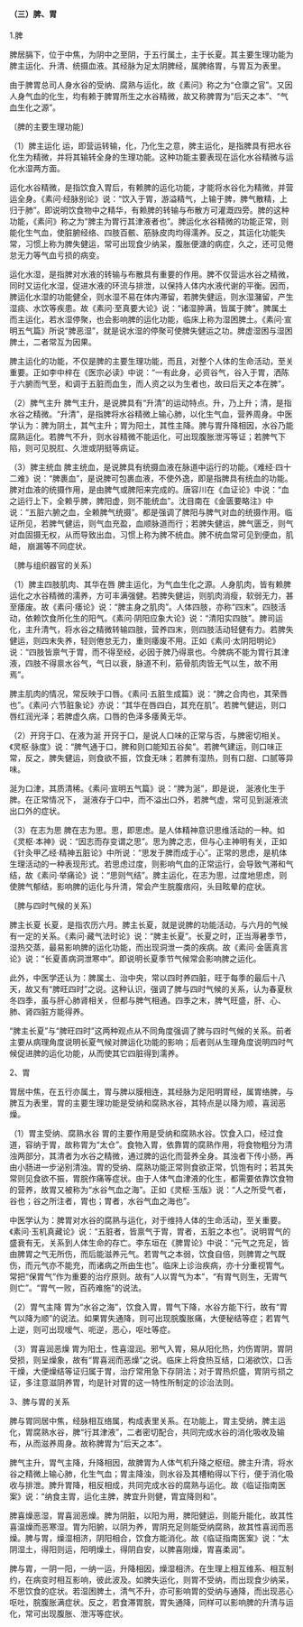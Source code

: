 #### （三）脾、胃

1.脾

脾居膈下，位于中焦，为阴中之至阴，于五行属土，主于长夏。其主要生理功能为脾主运化、升清、统摄血液。其经脉为足太阴脾经，属脾络胃，与胃互为表里。

由于脾胃总司人身水谷的受纳、腐熟与运化，故《素问》称之为“仓廪之官”。又因人身气血的化生，均有赖于脾胃所生之水谷精微，故又称脾胃为“后天之本”、“气血生化之源”。

〔脾的主要生理功能〕

（1）脾主运化  运，即营运转输，化，乃化生之意，脾主运化，是指脾具有把水谷化生为精微，并将其输转全身的生理功能。这种功能主要表现在运化水谷精微与运化水湿两方面。

运化水谷精微，是指饮食入胃后，有赖脾的运化功能，才能将水谷化为精微，并营运全身。《素问·经脉别论》说：“饮入于胃，游溢精气，上输于脾，脾气散精，上归于肺”。即说明饮食物中之精华，有赖脾的转输与布散方可灌溉四旁。脾的这种功能，《素问》称之为“脾主为胃行其津液者也”。脾运化水谷精微的功能正常，则能化生气血，使脏腑经络、四肢百骸、筋脉皮肉均得濡养。反之，其运化功能失常，习惯上称为脾失健运，常可出现食少纳呆，腹胀便溏的病症，久之，还可见倦怠无力等气血亏损的病变。

运化水湿，是指脾对水液的转输与布散具有重要的作用。脾不仅营运水谷之精微，同时又运化水湿，促进水液的环流与排泄，以保持人体内水液代谢的平衡。因而，脾运化水湿的功能健全，则水湿不易在体内滞留，若脾失健运，则水湿潴留，产生湿痰、水饮等疾患。故《素问·至真要大论》说：“诸湿肿满，皆属于脾”。脾属土而主运化，若水湿停聚，也会影响脾的运化功能，临床上称为湿困脾土。《素问·宣明五气篇》所说“脾恶湿”，就是说水湿的停聚可使脾失健运之功。脾虚湿困与湿困脾土，二者常互为因果。

脾主运化的功能，不仅是脾的主要生理功能，而且，对整个人体的生命活动，至关重要。正如李中梓在《医宗必读》中说：“一有此身，必资谷气，谷入于胃，洒陈于六腑而气至，和调于五脏而血生，而人资之以为生者也，故曰后天之本在脾”。

（2）脾气主升  脾气主升，是说脾具有“升清”的运动特点。升，乃上升；清，是指水谷之精微。“升清”，是指脾将水谷精微上输心肺，以化生气血，营养周身。中医学认为：脾为阴土，其气主升；胃为阳土，其性主降。脾与胃升降相因，水谷乃能腐熟运化。若脾气不升，则水谷精微不能运化，可出现腹胀泄泻等证；若脾气下陷，则可见脱肛、久泄或阴挺等病证。

（3）脾主统血  脾主统血，是说脾具有统摄血液在脉道中运行的功能。《难经·四十二难》说：“脾裹血”，是说脾可包裹血液，不使外逸，即是指脾具有统血的功能。脾对血液的统摄作用，是由脾气或脾阳来完成的。唐容川在《血证论》中说：“血之运行上下，全赖乎脾，脾阳虚，则不能统血”。沈目南在《金匮要略注》中说：“五脏六腑之血，全赖脾气统摄”。都是强调了脾阳与脾气对血的统摄作用。临证所见，若脾气健运，则气血充盈，血顺脉道而行；若脾失健运，脾气匮乏，则气对血固摄无权，从而导致出血，习惯上称为脾不统血。脾不统血常可见到便血，肌衄， 崩漏等不同症状。

〔脾与组织器官的关系〕

（1）脾主四肢肌肉、其华在唇  脾主运化，为气血生化之源。人身肌肉，皆有赖脾运化之水谷精微的濡养，方可丰满强健。若脾失健运，则肌肉消瘦，软弱无力，甚至痿废。故《素问·痿论》说：“脾主身之肌肉”。人体四肢，亦称“四末”。四肢活动，依赖饮食所化生的阳气。《素问·阴阳应象大论》说：“清阳实四肢”。脾司运化，主升清气，将水谷之精微转输四肢，营养四末，则四肢活动轻健有力。若脾失健运，则四末失养，轻则倦怠无力，重则痿废不用。正如《素问·太阴阳明论》说：“四肢皆禀气于胃，而不得至经，必因于脾乃得禀也。今脾病不能为胃行其津液，四肢不得禀水谷气，气日以衰，脉道不利，筋骨肌肉皆无气以生，故不用焉”。

脾主肌肉的情况，常反映于口唇。《素问·五脏生成篇》说：“脾之合肉也，其荣唇也”。《素问·六节脏象论》亦说：“其华在唇四白，其充在肌”。若脾气健运，则口唇红润光泽；若脾虚久病，口唇的色泽多痿黄无华。

（2）开窍于口、在液为涎  开窍于口，是说人口味的正常与否，与脾密切相关。《灵枢·脉度》说：“脾气通于口，脾和则口能知五谷矣”。若脾气建运，则口味正常，反之，脾失健运，则食欲不振，饮食无味；若脾有湿热，则有口甜、口腻等异味。

涎为口津，其质清稀。《素问·宣明五气篇》说：“脾为涎”，即是说， 涎液化生于脾。在正常情况下， 涎液存于口中，而不溢出口外，若脾气虚，常可见到涎液流出口外的症状。

（3）在志为思  脾在志为思。思，即思虑。是人体精神意识思维活动的一种。如《灵枢·本神》说：“因志而存变谓之思”。思为脾之志，但与心主神明有关，正如《针灸甲乙经·精神五脏论》中所说：“思发于脾而成于心”。正常的思虑，是机体生理活动的一种表现形式。若思虑过度，则影响气血的正常运行，会导致气滞和气结，故《素问·举痛论》说：“思则气结”。脾主运化，在志为思，过度地思虑，则使脾气郁结，影响脾的运化与升清，常会产生脘腹痞闷，头目眩晕的症状。

〔脾与四时气候的关系〕

脾主长夏  长夏，是指农历六月。脾主长夏，就是说脾的功能活动，与六月的气候有一定的关系。《素问·藏气法时论》说：“脾主长夏”。长夏之时，正当溽暑季节，湿热交蒸，最易影响脾的运化功能，而出现洞泄一类的疾病。故《素问·金匮真言论》说：“长夏善病洞泄寒中”。即说明长夏季节气候常会影响脾之运化。

此外，中医学还认为：脾属土、治中央，常以四时养四脏，旺于每季的最后十八天，故又有“脾旺四时”之说。这种认识，强调了脾与四时气候的关系，认为春夏秋冬四季，虽与肝心肺肾相关，但都与脾气相通。四季之末，脾气旺盛，肝、心、肺、肾四脏方能得养。

“脾主长夏”与“脾旺四时”这两种观点从不同角度强调了脾与四时气候的关系。前者主要从病理角度说明长夏气候对脾运化功能的影响；后者则从生理角度说明四时气候促进脾的运化功能，从而使其它四脏得到濡养。

2、胃

胃居中焦，在五行亦属土，胃与脾以膜相连，其经脉为足阳明胃经，属胃络脾，与脾互为表里，胃的主要生理功能是受纳和腐熟水谷，其特点是以降为顺，喜润恶燥。

（1）胃主受纳、腐熟水谷  胃的主要作用是受纳和腐熟水谷。饮食入口，经过食道，容纳于胃，故称胃为“太仓”。食物入胃，依靠胃的腐熟作用，将食物粗分为清浊两部分，其清者为水谷之精微，通过脾的运化而营养全身。其浊者下传小肠，再由小肠进一步泌别清浊。胃的受纳、腐熟功能正常则食欲正常，饥饱有时；若其失常则见食欲不振，胃脘作痛等症状。由于人体气血津液的化生，都需要依靠饮食物的营养，故胃又被称为“水谷气血之海”。正如《灵枢·玉版》说：“人之所受气者，谷也；谷之所注者，胃也；胃者，水谷气血之海也”。

中医学认为：脾胃对水谷的腐熟与运化，对于维持人体的生命活动，至关重要。《素问·玉机真藏论》说：“五脏者，皆禀气于胃，胃者，五脏之本也”。说明胃气的盛衰有无，关系到人体生命的存亡。李东垣在《脾胃论》中说：“元气之充足，皆由脾胃之气无所伤，而后能滋养元气。若胃气之本弱，饮食自倍，则脾胃之气既伤，而元气亦不能充，而诸病之所由生也”。临床上诊治疾病，亦十分重视胃气。常把“保胃气”作为重要的治疗原则。故有“人以胃气为本”，“有胃气则生，无胃气则亡”。“胃气一败，百药难施”的说法。

（2）胃气主降  胃为“水谷之海”，饮食入胃，胃气下降，水谷方能下行，故有“胃气以降为顺”的说法。如果胃失通降，则可出现脘腹胀痛，大便秘结等症；若胃气上逆，则可出现嗳气、呃逆，恶心，呕吐等症。

（3）胃喜润恶燥  胃为阳土，性喜湿润。邪气入胃，易从阳化热，灼伤胃阴，胃阴受损，则呈燥象，故有“胃喜润而恶燥”之说。临床上将食热互结，口渴欲饮，口舌干燥，大便燥结等证归属于胃，治疗常用急下存阴法；对于胃热炽盛，胃阴亏损之证，多注意滋阴养胃，均是针对胃的这一特性所制定的诊治法则。

3、脾与胃的关系

脾与胃同居中焦，经脉相互络属，构成表里关系。在功能上，胃主受纳，脾主运化，胃腐熟水谷，脾“行其津液”，二者密切配合，共同完成水谷的消化吸收及输布，从而滋养周身。故称脾胃为“后天之本”。

脾气主升，胃气主降，升降相因，故脾胃为人体气机升降之枢纽。脾主升清，将水谷之精微上输心肺，化生气血；胃主降浊，则水谷及其槽粕得以下行，便于消化吸收与排泄。脾升胃降，相反相成，共同完成水谷的腐熟与运化。故《临证指南医案》说：“纳食主胃，运化主脾，脾宜升则健，胃宜降则和”。

脾喜燥恶湿，胃喜润恶燥。脾为阴脏，以阳为用，脾阳健运，则能升能化，故其性喜温燥而恶寒湿。胃为阳腑，以阴为养，胃阴充足则能受纳腐熟，故其性喜润而恶燥。脾与胃，燥湿相济，阴阳相合，饮食方能消化。故《临证指南医案》说：“太阴湿土，得阳则运，阳明燥土，得阴自安，以脾喜刚燥，胃喜柔润”。

脾与胃，一阴一阳，一纳一运，升降相因，燥湿相济。在生理上相互维系、相互制约，在病变时相互影响，彼此波及。如脾失运化，则胃不受纳，而出现食少纳呆，不思饮食的症状。若湿困脾土，清气不升，亦可影响胃的受纳与通降，而出现恶心呕吐，脘腹胀满症状。反之，若食滞胃脘，胃失通降，同样可以影响脾的升清与运化，常可出现腹胀、泄泻等症状。

